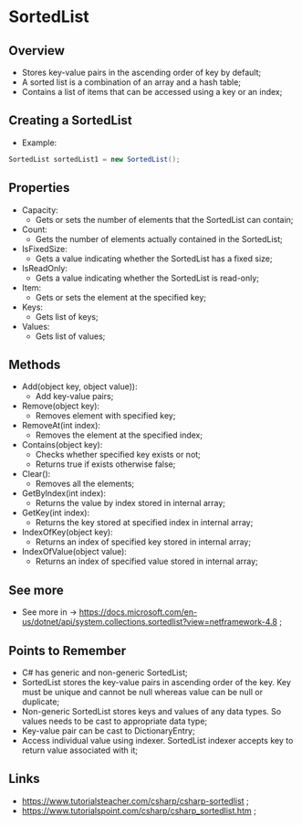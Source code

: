 # SortedList

## Overview

- Stores key-value pairs in the ascending order of key by default;
- A sorted list is a combination of an array and a hash table;
- Contains a list of items that can be accessed using a key or an index;

## Creating a SortedList

- Example:

```c#
SortedList sortedList1 = new SortedList();
```

## Properties

- Capacity:
  - Gets or sets the number of elements that the SortedList can contain;
- Count:
  - Gets the number of elements actually contained in the SortedList;
- IsFixedSize:
  - Gets a value indicating whether the SortedList has a fixed size;
- IsReadOnly:
  - Gets a value indicating whether the SortedList is read-only;
- Item:
  - Gets or sets the element at the specified key;
- Keys:
  - Gets list of keys;
- Values:
  - Gets list of values;

## Methods

- Add(object key, object value)):
  - Add key-value pairs;
- Remove(object key):
  - Removes element with specified key;
- RemoveAt(int index):
  - Removes the element at the specified index;
- Contains(object key):
  - Checks whether specified key exists or not;
  - Returns true if exists otherwise false;
- Clear():
  - Removes all the elements;
- GetByIndex(int index):
  - Returns the value by index stored in internal array;
- GetKey(int index):
  - Returns the key stored at specified index in internal array;
- IndexOfKey(object key):
  - Returns an index of specified key stored in internal array;
- IndexOfValue(object value):
  - Returns an index of specified value stored in internal array;

## See more

- See more in -> <https://docs.microsoft.com/en-us/dotnet/api/system.collections.sortedlist?view=netframework-4.8> ;

## Points to Remember

- C# has generic and non-generic SortedList;
- SortedList stores the key-value pairs in ascending order of the key. Key must be unique and cannot be null whereas value can be null or duplicate;
- Non-generic SortedList stores keys and values of any data types. So values needs to be cast to appropriate data type;
- Key-value pair can be cast to DictionaryEntry;
- Access individual value using indexer. SortedList indexer accepts key to return value associated with it;

## Links

- <https://www.tutorialsteacher.com/csharp/csharp-sortedlist> ;
- <https://www.tutorialspoint.com/csharp/csharp_sortedlist.htm> ;
